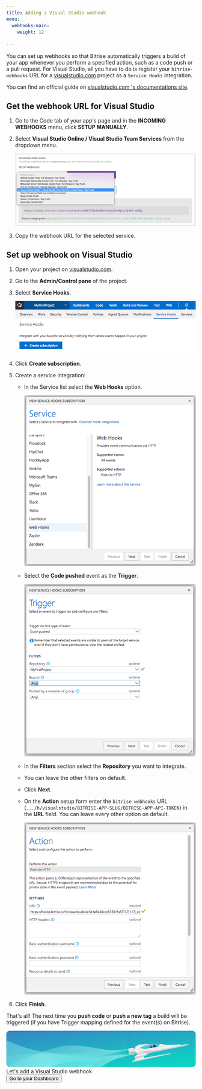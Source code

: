 ```yaml
---
title: Adding a Visual Studio webhook
menu:
  webhooks-main:
    weight: 12

---
```

You can set up webhooks so that Bitrise automatically triggers a build of your app whenever you perform a specified action, such as a code push or a pull request. For Visual Studio, all you have to do is register your `bitrise-webhooks` URL for
a [visualstudio.com](https://visualstudio.com) project as a `Service Hooks` integration.

You can find an official guide
on [visualstudio.com 's documentations site](https://www.visualstudio.com/en-us/get-started/integrate/service-hooks/webhooks-and-vso-vs).

## Get the webhook URL for Visual Studio

1. Go to the Code tab of your app's page and in the **INCOMING WEBHOOKS** menu, click **SETUP MANUALLY**.
2. Select **Visual Studio Online / Visual Studio Team Services** from the dropdown menu.

   ![Screenshot](/img/bitrise-visual-webhook.png)
3. Copy the webhook URL for the selected service.

## Set up webhook on Visual Studio

1. Open your project on [visualstudio.com](https://visualstudio.com).
2. Go to the **Admin/Control pane** of the project.
3. Select **Service Hooks**.

   ![Screenshot](/img/webhooks/visual-studio-service-hooks.png)
4. Click **Create subscription**.
5. Create a service integration:
   * In the Service list select the **Web Hooks** option.

     ![Screenshot](/img/webhooks/visual-studio-new-service.png)
   * Select the **Code pushed** event as the **Trigger**.

     ![Screenshot](/img/webhooks/visual-studio-code-pushed.png)
   * In the **Filters** section select the **Repository** you want to integrate.
   * You can leave the other filters on default.
   * Click **Next**.
   * On the **Action** setup form enter the `bitrise-webhooks` URL (`.../h/visualstudio/BITRISE-APP-SLUG/BITRISE-APP-API-TOKEN`) in the **URL** field. You can leave every other option on default.

     ![Screenshot](/img/webhooks/visual-studio-webhook-url.png)
6. Click **Finish**.

That's all! The next time you **push code** or **push a new tag**
a build will be triggered (if you have Trigger mapping defined for the event(s) on Bitrise).

<div class="banner">
<img src="/assets/images/banner-bg-888x170.png" style="border: none;">
<div class="deploy-text">Let's add a Visual Studio webhook</div>
<a target="_blank" href="https://app.bitrise.io/dashboard/builds"><button class="button">Go to your Dashboard</button></a>
</div>